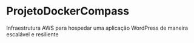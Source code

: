 # ProjetoDockerCompass
Infraestrutura AWS para hospedar uma aplicação WordPress de maneira escalável e resiliente
